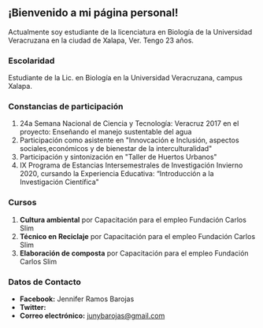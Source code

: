 ## ¡Bienvenido a mi página personal!

Actualmente soy estudiante de la licenciatura en Biología de la Universidad Veracruzana en la ciudad de Xalapa, Ver.
Tengo 23 años.


### Escolaridad

Estudiante de la Lic. en Biología en la Universidad Veracruzana, campus Xalapa.

### Constancias de participación

1. 24a Semana Nacional de Ciencia y Tecnología: Veracruz 2017 en el proyecto: Enseñando el manejo sustentable del agua
2. Participación como asistente en "Innovcación e Inclusión, aspectos sociales,económicos y de bienestar de la interculturalidad"
3. Participación y sintonización en "Taller de Huertos Urbanos"
4. IX Programa de Estancias Intersemestrales de Investigación Invierno 2020, cursando la Experiencia Educativa: “Introducción a la Investigación Científica"


### Cursos

1. **Cultura ambiental** por Capacitación para el empleo Fundación Carlos Slim
2. **Técnico en Reciclaje** por Capacitación para el empleo Fundación Carlos Slim
3. **Elaboración de composta** por Capacitación para el empleo Fundación Carlos Slim


### Datos de Contacto

- **Facebook:** Jennifer Ramos Barojas
- **Twitter:** 
- **Correo electrónico:** junybarojas@gmail.com
